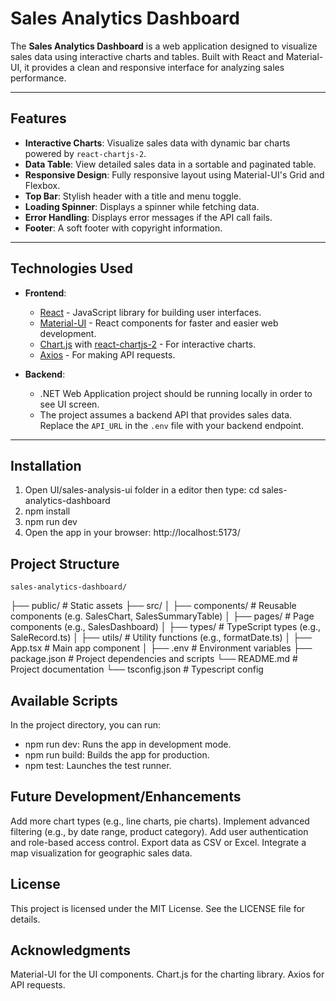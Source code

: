 # Sales Analytics Dashboard

The **Sales Analytics Dashboard** is a web application designed to visualize sales data using interactive charts and tables. Built with React and Material-UI, it provides a clean and responsive interface for analyzing sales performance.

---

## Features

- **Interactive Charts**: Visualize sales data with dynamic bar charts powered by `react-chartjs-2`.
- **Data Table**: View detailed sales data in a sortable and paginated table.
- **Responsive Design**: Fully responsive layout using Material-UI's Grid and Flexbox.
- **Top Bar**: Stylish header with a title and menu toggle.
- **Loading Spinner**: Displays a spinner while fetching data.
- **Error Handling**: Displays error messages if the API call fails.
- **Footer**: A soft footer with copyright information.

---

## Technologies Used

- **Frontend**:
  - [React](https://reactjs.org/) - JavaScript library for building user interfaces.
  - [Material-UI](https://mui.com/) - React components for faster and easier web development.
  - [Chart.js](https://www.chartjs.org/) with [react-chartjs-2](https://react-chartjs-2.js.org/) - For interactive charts.
  - [Axios](https://axios-http.com/) - For making API requests.

- **Backend**:
  - .NET Web Application project should be running locally in order to see UI screen.
  - The project assumes a backend API that provides sales data. Replace the `API_URL` in the `.env` file with your backend endpoint.

---

## Installation

1. Open UI/sales-analysis-ui folder in a editor then type:
    cd sales-analytics-dashboard
2. npm install
3. npm run dev 
4. Open the app in your browser:
    http://localhost:5173/

## Project Structure

    sales-analytics-dashboard/
├── public/                 # Static assets
├── src/
│   ├── components/         # Reusable components (e.g. SalesChart, SalesSummaryTable)
│   ├── pages/              # Page components (e.g., SalesDashboard)
│   ├── types/              # TypeScript types (e.g., SaleRecord.ts)
│   ├── utils/              # Utility functions (e.g., formatDate.ts)
│   ├── App.tsx             # Main app component
│
├── .env                    # Environment variables
├── package.json            # Project dependencies and scripts
└── README.md               # Project documentation
└── tsconfig.json           # Typescript config


## Available Scripts
In the project directory, you can run:

- npm run dev: Runs the app in development mode.
- npm run build: Builds the app for production.
- npm test: Launches the test runner.

## Future Development/Enhancements
Add more chart types (e.g., line charts, pie charts).
Implement advanced filtering (e.g., by date range, product category).
Add user authentication and role-based access control.
Export data as CSV or Excel.
Integrate a map visualization for geographic sales data.

## License
This project is licensed under the MIT License. See the LICENSE file for details.

## Acknowledgments
Material-UI for the UI components.
Chart.js for the charting library.
Axios for API requests.
